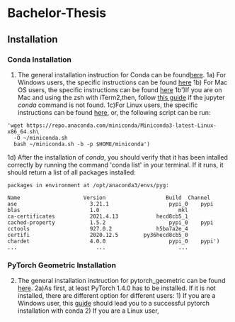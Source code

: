 # Bachelor-Thesis

## Installation
### Conda Installation
1) The general installation instruction for Conda can be found[here](https://docs.conda.io/projects/continuumio-conda/en/latest/user-guide/install/index.html).
  1a) For Windows users, the specific instructions can be found [here](https://docs.conda.io/projects/continuumio-conda/en/latest/user-guide/install/windows.html)
  1b) For Mac OS users, the specific instructions can be found [here](https://docs.conda.io/projects/continuumio-conda/en/latest/user-guide/install/windows.html)
    1b')If you are on Mac and using the zsh with iTerm2,then, follow [this guide](https://medium.com/@sumitmenon/how-to-get-anaconda-to-work-with-oh-my-zsh-on-mac-os-x-7c1c7247d896) if the jupyter _conda_ command is not found.
  1c)For Linux users, the specific instructions can be found [here](https://docs.conda.io/projects/continuumio-conda/en/latest/user-guide/install/linux.html), or, the following script can be run:
  ~~~~
  'wget https://repo.anaconda.com/miniconda/Miniconda3-latest-Linux-x86_64.sh\
    -O ~/miniconda.sh
    bash ~/miniconda.sh -b -p $HOME/miniconda')
   ~~~~
  1d) After the installation of _conda_, you should verify that it has been intalled correctly by running the command 'conda list' in your terminal. If it runs, it should return a list of all packages installed:
 ~~~~
packages in environment at /opt/anaconda3/envs/pyg:

Name                    Version                   Build  Channel
ase                       3.21.1                   pypi_0    pypi
blas                      1.0                         mkl  
ca-certificates           2021.4.13            hecd8cb5_1  
cached-property           1.5.2                    pypi_0    pypi
cctools                   927.0.2              h5ba7a2e_4  
certifi                   2020.12.5        py36hecd8cb5_0  
chardet                   4.0.0                    pypi_0    pypi')
...                         ...                       ...
~~~~
### PyTorch Geometric Installation
2) The general installation instruction for pytorch_geometric can be found [here](https://pytorch-geometric.readthedocs.io/en/latest/notes/installation.html#).
    2a)As first, at least PyTorch 1.4.0 has to be installed. If it is not installed, there are different option for different users:
        1) If you are a Windows user, this [guide](https://medium.com/@bryant.kou/how-to-install-pytorch-on-windows-step-by-step-cc4d004adb2a) should lead you to a successful pytorch installation with conda
        2) If you are a Linux user,
